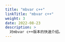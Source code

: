 ```yaml
---
title: "mbvar c++"
linkTitle: "mbvar c++"
weight: 3
date: 2022-08-23
description: >
  对mbvar c++版本的快速介绍。
---
```

